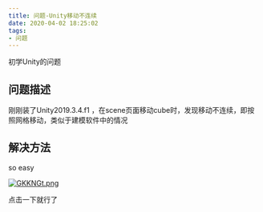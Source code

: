 ```yaml
---
title: 问题-Unity移动不连续
date: 2020-04-02 18:25:02
tags:
- 问题
---
```


初学Unity的问题

<!--more-->

## 问题描述

刚刚装了Unity2019.3.4.f1 ，在scene页面移动cube时，发现移动不连续，即按照网格移动，类似于建模软件中的情况

## 解决方法

so easy

[![GKKNGt.png](https://s1.ax1x.com/2020/03/31/GKKNGt.png)](https://imgchr.com/i/GKKNGt)

点击一下就行了